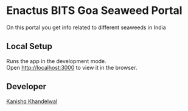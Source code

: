 # Enactus BITS Goa Seaweed Portal

On this portal you get info related to different seaweeds in India

## Local Setup

Runs the app in the development mode.\
Open [http://localhost:3000](http://localhost:3000) to view it in the browser.

## Developer

[Kanishq Khandelwal](https://www.linkedin.com/in/kanishqkhandelwal/)
